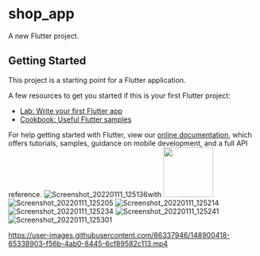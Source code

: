 # shop_app

A new Flutter project.

## Getting Started

This project is a starting point for a Flutter application.

A few resources to get you started if this is your first Flutter project:

- [Lab: Write your first Flutter app](https://flutter.dev/docs/get-started/codelab)
- [Cookbook: Useful Flutter samples](https://flutter.dev/docs/cookbook)

For help getting started with Flutter, view our
[online documentation](https://flutter.dev/docs), which offers tutorials,
samples, guidance on mobile development, and a full API reference.
![Screenshot_20220111_125136](https://user-images.githubusercontent.com/86337946/148900287-bbf7859f-898a-43c1-963e-81a55832054b.jpg )with <img src="https://user-images.githubusercontent.com/86337946/148900287-bbf7859f-898a-43c1-963e-81a55832054b.jpg" width="100" height="100">
![Screenshot_20220111_125205](https://user-images.githubusercontent.com/86337946/148900294-bf730301-a814-4719-89c2-af98d54988e1.jpg)
![Screenshot_20220111_125214](https://user-images.githubusercontent.com/86337946/148900298-2213e1db-1104-46e2-a3b7-e3ea6bf84f3f.jpg)
![Screenshot_20220111_125234](https://user-images.githubusercontent.com/86337946/148900307-363ca5f3-fe6e-48b6-bcbc-d1444bcc833e.jpg)
![Screenshot_20220111_125241](https://user-images.githubusercontent.com/86337946/148900316-0fb00427-cce7-423a-8f97-10b6268dde3f.jpg)
![Screenshot_20220111_125301](https://user-images.githubusercontent.com/86337946/148900318-8e215a73-b5b3-4f97-9d03-74d36a27c534.jpg)


https://user-images.githubusercontent.com/86337946/148900418-65338903-f56b-4ab0-8445-6cf89582c113.mp4

